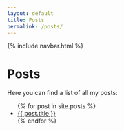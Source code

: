 ```yaml
---
layout: default
title: Posts
permalink: /posts/
---
```

{% include navbar.html %}

# Posts
Here you can find a list of all my posts:

<ul>
  {% for post in site.posts %}
    <li><a href="{{ post.url }}">{{ post.title }}</a></li>
  {% endfor %}
</ul>
